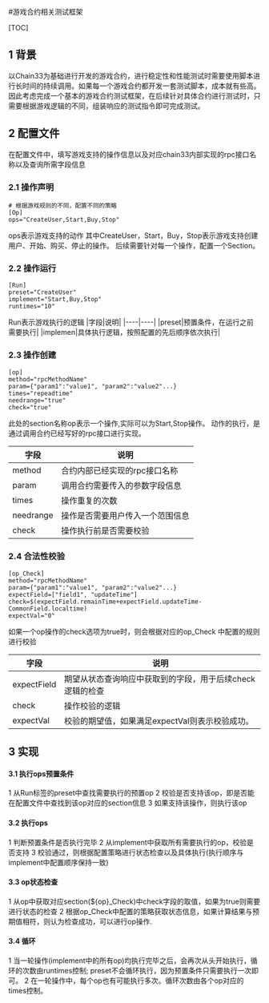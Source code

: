 #游戏合约相关测试框架

[TOC]

## 1 背景
以Chain33为基础进行开发的游戏合约，进行稳定性和性能测试时需要使用脚本进行长时间的持续调用。如果每一个游戏合约都开发一套测试脚本，成本就有些高。因此考虑完成一个基本的游戏合约测试框架，在后续针对具体合约进行测试时，只需要根据游戏逻辑的不同，组装响应的测试指令即可完成测试。

## 2 配置文件
在配置文件中，填写游戏支持的操作信息以及对应chain33内部实现的rpc接口名称以及查询所需字段信息
### 2.1 操作声明
```bash=
# 根据游戏规则的不同，配置不同的策略
[Op]
ops="CreateUser,Start,Buy,Stop"
```

ops表示游戏支持的动作
其中CreateUser，Start，Buy，Stop表示游戏支持创建用户、开始、购买、停止的操作。
后续需要针对每一个操作，配置一个Section。

### 2.2 操作运行
```bash=
[Run]
preset="CreateUser"
implement="Start,Buy,Stop"
runtimes="10"
```

Run表示游戏执行的逻辑
|字段|说明|
|----|----|
|preset|预置条件，在运行之前需要执行|
|implemen|具体执行逻辑，按照配置的先后顺序依次执行|

### 2.3 操作创建
```bash=
[op]
method="rpcMethodName"
param={"param1":"value1", "param2":"value2"...}
times="repeadtime"
needrange="true"
check="true"
```
此处的section名称op表示一个操作,实际可以为Start,Stop操作。
动作的执行，是通过调用合约已经写好的rpc接口进行实现。

|字段|说明|
|----|----|
|method|合约内部已经实现的rpc接口名称|
|param|调用合约需要传入的参数字段信息|
|times|操作重复的次数|
|needrange|操作是否需要用户传入一个范围信息|
|check|操作执行前是否需要校验|

### 2.4 合法性校验
```bash=
[op_Check]
method="rpcMethodName"
param={"param1":"value1", "param2":"value2"...}
expectField=["field1", "updateTime"]
check=$(expectField.remainTime+expectField.updateTime-CommonField.localtime)
expectVal="0"
```

如果一个op操作的check选项为true时，则会根据对应的op_Check 中配置的规则进行校验

|字段|说明|
|----|----|
|expectField|期望从状态查询响应中获取到的字段，用于后续check逻辑的检查|
|check|操作校验的逻辑|
|expectVal|校验的期望值，如果满足expectVal则表示校验成功。|


## 3 实现
#### 3.1 执行ops预置条件
1 从Run标签的preset中查找需要执行的预置op
2 校验是否支持该op，即是否能在配置文件中查找到该op对应的section信息
3 如果支持该操作，则执行该op

#### 3.2 执行ops
1 判断预置条件是否执行完毕
2 从implement中获取所有需要执行的op，校验是否支持
3 校验通过，则根据配置策略进行状态检查以及具体执行(执行顺序与implement中配置顺序保持一致)

#### 3.3 op状态检查
1 从op中获取对应section(${op}_Check)中check字段的取值，如果为true则需要进行状态的检查
2 根据op_Check中配置的策略获取状态信息，如果计算结果与预期值相符，则认为检查成功，可以进行op操作.

#### 3.4 循环
1 当一轮操作(implement中的所有op)均执行完毕之后，会再次从头开始执行，循环的次数由runtimes控制; preset不会循环执行，因为预置条件只需要执行一次即可。
2 在一轮操作中，每个op也有可能执行多次。循环次数由各个op对应的times控制。